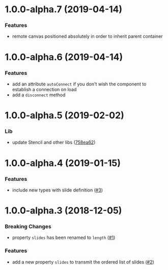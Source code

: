 <a name="1.0.0-alpha.7"></a>
# 1.0.0-alpha.7 (2019-04-14)

### Features

* remote canvas positioned absolutely in order to inherit parent container

<a name="1.0.0-alpha.6"></a>
# 1.0.0-alpha.6 (2019-04-14)

### Features

* add an attribute `autoConnect` if you don't wish the component to establish a connection on load
* add a `disconnect` method

<a name="1.0.0-alpha.5"></a>
# 1.0.0-alpha.5 (2019-02-02)

### Lib

* update Stencil and other libs ([758ea62](https://github.com/deckgo/deckdeckgo-remote/commit/758ea62c884a67195753f805088d11e43a516873))

<a name="1.0.0-alpha.4"></a>
# 1.0.0-alpha.4 (2019-01-15)

### Features

* include new types with slide definition ([#3](https://github.com/deckgo/deckdeckgo-remote/issues/3))

<a name="1.0.0-alpha.3"></a>
# 1.0.0-alpha.3 (2018-12-05)

### Breaking Changes

* property `slides` has been renamed to `length` ([#1](https://github.com/deckgo/deckdeckgo-remote/issues/1))

### Features

* add a new property `slides` to transmit the ordered list of slides ([#2](https://github.com/deckgo/deckdeckgo-remote/issues/2))
